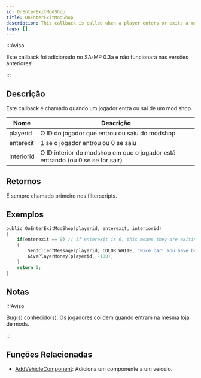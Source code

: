 ```yaml
---
id: OnEnterExitModShop
title: OnEnterExitModShop
description: This callback is called when a player enters or exits a mod shop.
tags: []
---
```


:::Aviso

Este callback foi adicionado no SA-MP 0.3a e não funcionará nas versões anteriores!

:::

## Descrição 

Este callback é chamado quando um jogador entra ou sai de um mod shop.

| Nome       | Descrição                                                                    |
| ---------- | ---------------------------------------------------------------------------- |
| playerid   | O ID do jogador que entrou ou saiu do modshop                                |
| enterexit  | 1 se o jogador entrou ou 0 se saiu                                           |
| interiorid | O ID interior do modshop em que o jogador está entrando (ou 0 se se for sair)|

## Retornos

É sempre chamado primeiro nos filterscripts.

## Exemplos

```c
public OnEnterExitModShop(playerid, enterexit, interiorid)
{
    if(enterexit == 0) // If enterexit is 0, this means they are exiting
    {
        SendClientMessage(playerid, COLOR_WHITE, "Nice car! You have been taxed $100.");
        GivePlayerMoney(playerid, -100);
    }
    return 1;
}
```

## Notas

:::Aviso

Bug(s) conhecido(s): Os jogadores colidem quando entram na mesma loja de mods.

:::

## Funções Relacionadas

- [AddVehicleComponent](../functions/AddVehicleComponent.md): Adiciona um componente a um veículo.

